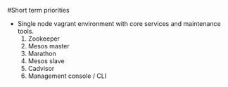 #Short term priorities 

- Single node vagrant environment with core services and maintenance tools.
	1. Zookeeper
	2. Mesos master
	3. Marathon 
	4. Mesos slave
	5. Cadvisor
	6. Management console / CLI
